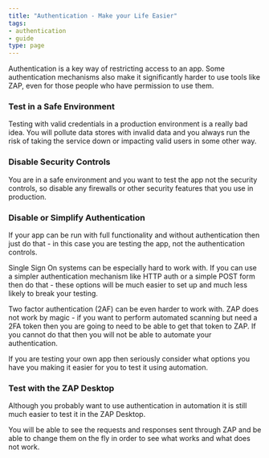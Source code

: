 ```yaml
---
title: "Authentication - Make your Life Easier"
tags: 
- authentication
- guide
type: page
---
```


Authentication is a key way of restricting access to an app.
Some authentication mechanisms also make it significantly harder to use tools like ZAP, even for those people who have permission to use them.

### Test in a Safe Environment

Testing with valid credentials in a production environment is a really bad idea. 
You will pollute data stores with invalid data and you always run the risk of taking the service down or impacting valid users in some other way.

### Disable Security Controls

You are in a safe environment and you want to test the app not the security controls, so disable any firewalls or other security features 
that you use in production.

### Disable or Simplify Authentication

If your app can be run with full functionality and without authentication then just do that - in this case you are testing the app, not the authentication controls.

Single Sign On systems can be especially hard to work with. 
If you can use a simpler authentication mechanism like HTTP auth or a simple POST form then do that - these options will be much
easier to set up and much less likely to break your testing.

Two factor authentication (2AF) can be even harder to work with.
ZAP does not work by magic - if you want to perform automated scanning but need a 2FA token then you are going to need to be able to 
get that token to ZAP. If you cannot do that then you will not be able to automate your authentication.

If you are testing your own app then seriously consider what options you have you making it easier for you to test it using automation.

### Test with the ZAP Desktop

Although you probably want to use authentication in automation it is still much easier to test it in the ZAP Desktop.

You will be able to see the requests and responses sent through ZAP and be able to change them on the fly in order to see what works and what does not work.
